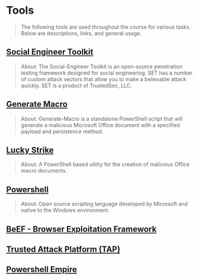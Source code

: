 # Tools
> The following tools are used throughout the course for various tasks. Below are descriptions, links, and general usage.

## [Social Engineer Toolkit](https://github.com/trustedsec/social-engineer-toolkit)
> About: The Social-Engineer Toolkit is an open-source penetration testing framework designed for social engineering. SET has a number of custom attack vectors that allow you to make a believable attack quickly. SET is a product of TrustedSec, LLC.

## [Generate Macro](https://github.com/enigma0x3/Generate-Macro)
> About: Generate-Macro is a standalone PowerShell script that will generate a malicious Microsoft Office document with a specified payload and persistence method.

## [Lucky Strike](https://github.com/curi0usJack/luckystrike)
> About: A PowerShell based utility for the creation of malicious Office macro documents.

## [Powershell](https://github.com/PowerShell/PowerShell/blob/master/docs/installation/linux.md)
> About: Open source scripting language developed by Microsoft and native to the Windows environment.

## [BeEF - Browser Exploitation Framework](http://beefproject.com/)
> 

## [Trusted Attack Platform (TAP)](https://github.com/trustedsec/tap)
> 

## [Powershell Empire](https://github.com/EmpireProject/Empire)
> 

## []()
> 
